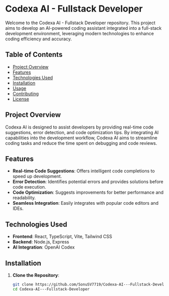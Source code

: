 # Codexa AI - Fullstack Developer

Welcome to the Codexa AI - Fullstack Developer repository. This project aims to develop an AI-powered coding assistant integrated into a full-stack development environment, leveraging modern technologies to enhance coding efficiency and accuracy.

## Table of Contents

- [Project Overview](#project-overview)
- [Features](#features)
- [Technologies Used](#technologies-used)
- [Installation](#installation)
- [Usage](#usage)
- [Contributing](#contributing)
- [License](#license)

## Project Overview

Codexa AI is designed to assist developers by providing real-time code suggestions, error detection, and code optimization tips. By integrating AI capabilities into the development workflow, Codexa AI aims to streamline coding tasks and reduce the time spent on debugging and code reviews.

## Features

- **Real-time Code Suggestions**: Offers intelligent code completions to speed up development.
- **Error Detection**: Identifies potential errors and provides solutions before code execution.
- **Code Optimization**: Suggests improvements for better performance and readability.
- **Seamless Integration**: Easily integrates with popular code editors and IDEs.

## Technologies Used

- **Frontend**: React, TypeScript, Vite, Tailwind CSS
- **Backend**: Node.js, Express
- **AI Integration**: OpenAI Codex

## Installation

1. **Clone the Repository**:

   ```bash
   git clone https://github.com/SonuSV7719/Codexa-AI---Fullstack-Developer.git
   cd Codexa-AI---Fullstack-Developer
